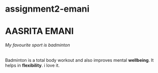 # assignment2-emani
# AASRITA EMANI
###### My favourite sport is badminton
Badminton is a total body workout and also improves mental **wellbeing**. It helps in **flexibility**. i love it.
